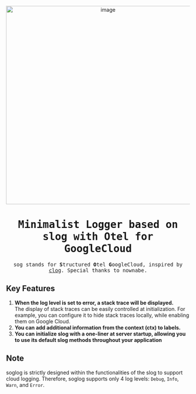 <p align="center">
<img width="543" alt="image" src="https://github.com/s4s7/soglog/assets/41041296/a1acbd3a-81e0-48ef-8c5a-99a23978c9a0">
</p>

<div align="center">
<samp>

# Minimalist Logger based on slog with Otel for GoogleCloud

sog stands for **S**tructured **O**tel **G**oogleCloud, inspired by [clog](https://github.com/nownabe/clog). 
Special thanks to nownabe.
</samp>
</div>



## Key Features
1. **When the log level is set to error, a stack trace will be displayed.**  
   The display of stack traces can be easily controlled at initialization. For example, you can configure it to hide stack traces locally, while enabling them on Google Cloud.
2. **You can add additional information from the context (ctx) to labels.**
3. **You can initialize slog with a one-liner at server startup, allowing you to use its default slog methods throughout your application**

## Note
soglog is strictly designed within the functionalities of the slog to support cloud logging. Therefore, soglog supports only 4 log levels: `Debug`, `Info`, `Warn`, and `Error`.
